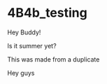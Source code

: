 # 4B4b_testing

Hey Buddy!

Is it summer yet?

This was made from a duplicate

Hey guys




















